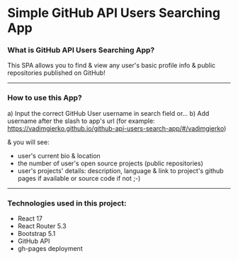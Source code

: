 # Simple GitHub API Users Searching App

### What is  GitHub API Users Searching App?

This SPA allows you to find & view any user's basic profile info & public repositories published on GitHub!

-----------------------------

### How to use this App?

a) Input the correct GitHub User username in search field or...
b) Add username after the slash to app's url (for example: https://vadimgierko.github.io/github-api-users-search-app/#/vadimgierko)

& you will see:

- user's current bio & location
- the number of user's open source projects (public repositories)
- user's projects' details: description, language & link to project's github pages if available or source code if not ;-)

------------------------------

### Technologies used in this project:

- React 17
- React Router 5.3
- Bootstrap 5.1
- GitHub API
- gh-pages deployment